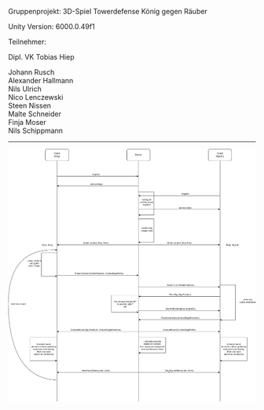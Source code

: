 Gruppenprojekt:
3D-Spiel Towerdefense König gegen Räuber 

Unity Version: 6000.0.49f1

Teilnehmer:

Dipl. VK Tobias Hiep

Johann Rusch <br/>
Alexander Hallmann <br/>
Nils Ulrich <br/>
Nico Lenczewski <br/>
Steen Nissen <br/>
Malte Schneider <br/>
Finja Moser <br/>
Nils Schippmann <br/>

---

![Projekt_ClientServerKommunikationsdiagramm.drawio.png](Projekt_ClientServerKommunikationsdiagramm.drawio.png)